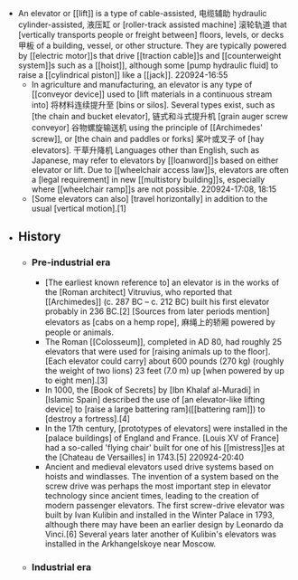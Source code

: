- An elevator or [[lift]] is a type of cable-assisted, 电缆辅助 hydraulic cylinder-assisted, 液压缸 or [roller-track assisted machine] 滚轮轨道 that [vertically transports people or freight between] floors, levels, or decks 甲板 of a building, vessel, or other structure. They are typically powered by [[electric motor]]s that drive [[traction cable]]s and [[counterweight system]]s such as a [[hoist]], although some [pump hydraulic fluid] to raise a [[cylindrical piston]] like a [[jack]]. 
220924-16:55
    - In agriculture and manufacturing, an elevator is any type of [[conveyor device]] used to [lift materials in a continuous stream into] 将材料连续提升至 [bins or silos]. Several types exist, such as [the chain and bucket elevator], 链式和斗式提升机 [grain auger screw conveyor] 谷物螺旋输送机 using the principle of [[Archimedes' screw]], or [the chain and paddles or forks] 桨叶或叉子 of [hay elevators]. 干草升降机 Languages other than English, such as Japanese, may refer to elevators by [[loanword]]s based on either elevator or lift. Due to [[wheelchair access law]]s, elevators are often a [legal requirement] in new [[multistory building]]s, especially where [[wheelchair ramp]]s are not possible.
220924-17:08, 18:15
    - [Some elevators can also] [travel horizontally] in addition to the usual [vertical motion].[1]
- ## History
    - ### Pre-industrial era
        - [The earliest known reference to] an elevator is in the works of the [Roman architect] Vitruvius, who reported that [[Archimedes]] (c. 287 BC – c. 212 BC) built his first elevator probably in 236 BC.[2] [Sources from later periods mention] elevators as [cabs on a hemp rope], 麻绳上的轿厢 powered by people or animals.
        - The Roman [[Colosseum]], completed in AD 80, had roughly 25 elevators that were used for [raising animals up to the floor]. [Each elevator could carry] about 600 pounds (270 kg) (roughly the weight of two lions) 23 feet (7.0 m) up [when powered by up to eight men].[3]
        - In 1000, the [Book of Secrets] by [Ibn Khalaf al-Muradi] in [Islamic Spain] described the use of [an elevator-like lifting device] to [raise a large battering ram]([[battering ram]]) to [destroy a fortress].[4]
        - In the 17th century, [prototypes of elevators] were installed in the [palace buildings] of England and France. [Louis XV of France] had a so-called 'flying chair' built for one of his [[mistress]]es at the [Chateau de Versailles] in 1743.[5]
220924-20:40
        - Ancient and medieval elevators used drive systems based on hoists and windlasses. The invention of a system based on the screw drive was perhaps the most important step in elevator technology since ancient times, leading to the creation of modern passenger elevators. The first screw-drive elevator was built by Ivan Kulibin and installed in the Winter Palace in 1793, although there may have been an earlier design by Leonardo da Vinci.[6] Several years later another of Kulibin's elevators was installed in the Arkhangelskoye near Moscow.
    - ### Industrial era
